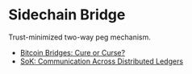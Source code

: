 # Sidechain Bridge 

Trust-minimized two-way peg mechanism.

- [Bitcoin Bridges: Cure or Curse?](https://alexei.tech/files/PizzaDayPrague%20-%20Bitcoin%20Bridges_%20Cure%20or%20Curse.pdf)
- [SoK: Communication Across Distributed Ledgers](https://eprint.iacr.org/2019/1128.pdf)


